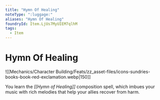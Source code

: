 ```yaml
---
title: "Hymn Of Healing"
noteType: ":luggage:"
aliases: "Hymn Of Healing"
foundryId: Item.LjUs7MyUIEM7qlhM
tags:
  - Item
---
```


# Hymn Of Healing
![[Mechanics/Character Building/Feats/zz_asset-files/icons-sundries-books-book-red-exclamation.webp|150]]

You learn the _[[Hymn of Healing]]_ composition spell, which imbues your music with rich melodies that help your allies recover from harm.
